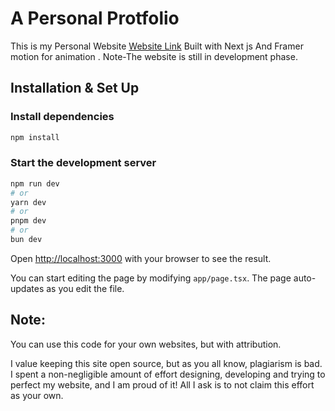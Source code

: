 # A Personal Protfolio

This is my Personal Website [Website Link](http://localhost:3000/) Built with Next js And Framer motion for animation . Note-The website is still in development phase.

##  Installation & Set Up

### Install dependencies
```bash 
npm install
```

### Start the development server
```bash
npm run dev
# or
yarn dev
# or
pnpm dev
# or
bun dev
```

Open [http://localhost:3000](http://localhost:3000) with your browser to see the result.

You can start editing the page by modifying `app/page.tsx`. The page auto-updates as you edit the file.

## Note:

You can use this code for your own websites, but with attribution.

I value keeping this site open source, but as you all know, plagiarism is bad. I spent a non-negligible amount of effort designing, developing and trying to perfect my website, and I am proud of it! All I ask is to not claim this effort as your own.






